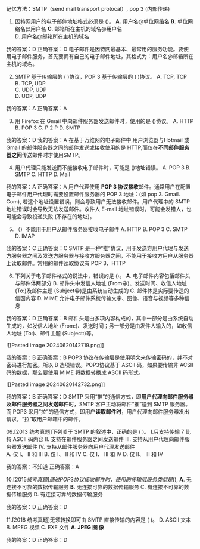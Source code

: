 记忆方法：SMTP（send mail transport protocal）, pop 3 (内部传递)

01. 因特网用户的电子邮件地址格式必须是 ()。
$\mathbf{A.}$ 用户名@单位网络名
$\mathbf{B}.$ 单位网络名@用户名
$\mathbf{C}.$ 邮箱所在主机的域名@用户名   
D. 用户名@邮箱所在主机的域名

我的答案：D
正确答案：D 电子邮件是因特网最基本、最常用的服务功能。要使用电子邮件服务，首先要拥有自己的电子邮件地址，其格式为：用户名@邮箱所在主机的域名。


02. SMTP 基于传输层的 ( )协议，POP 3 基于传输层的 ( )协议。
A. TCP, TCP   
B. TCP, UDP   
C. UDP, UDP   
D. UDP, UDP

我的答案：A
正确答案：A


03. 用 Firefox 在 Gmail 中向邮件服务器发送邮件时，使用的是 ()协议。
A. HTTP   B. POP 3   C. P 2 P   D. SMTP

我的答案：D
我的答案：A 在基于万维网的电子邮件中,用户浏览器与Hotmail 或 Gmail 的邮件服务器之间的邮件发送或接收使用的是 HTTP,而仅在**不同邮件服务器之间**传送邮件时才使用SMTP。


04. 用户代理只能发送而不能接收电子邮件时，可能是 ()地址错误。
A. POP 3   B. SMTP   C. HTTP   D. Mail

我的答案：A
正确答案：A 用户代理使用 **POP 3 协议接收**邮件。通常用户在配置电子邮件用户代理时需要设置邮件服务器的 POP 3 地址：(如 pop 3. Gmail. Com), 若这个地址设置错误，则会导致用户无法接收邮件。用户代理中的 SMTP 地址错误时会导致无法发送邮件。收件人 E-mail 地址错误时，可能会发错人，也可能会导致投递失败 (不存在的地址)。


05. （）不能用于用户从邮件服务器接收电子邮件
A. HTTP   B. POP 3   C. SMTP   D. IMAP

我的答案：C
正确答案：C SMTP 是一种“推”协议，用于发送方用户代理与发送方服务器之间及发送方服务器与接收方服务器之间，不能用于接收方用户从服务器上读取邮件。常用的邮件读取协议有 POP 3、HTTP


06. 下列关于电子邮件格式的说法中，错误的是 ()。
$\mathbf{A}.$ 电子邮件内容包括邮件头与邮件体两部分
B. 邮件头中发信人地址 (From😀)、发送时间、收信人地址 (To:)及邮件主题 (Subject😀)是由系统自动生成的
C. 邮件体是实际要传送的信函内容
D. MIME 允许电子邮件系统传输文字、图像、语音与视频等多种信息

我的答案：D
正确答案：B 邮件头是由多项内容构成的，其中一部分是由系统自动生成的，如发信人地址 (From:)、发送时间；另一部分是由发件人输入的，如收信人地址 (To:)、邮件主题 (Subject:)等。


![[Pasted image 20240620142719.png]]


我的答案：B
正确答案：B POP3 协议在传输层是使用明文来传输密码的，并不对密码进行加密。所以 B 选项错误。POP3协议基于 ASCII 码，如果要传输非 ACSII 码的数据，那么要使用 MIME 将数据转换成 ASCII 码形式。


![[Pasted image 20240620142732.png]]


我的答案：B
正确答案：D SMTP 采用“推”的通信方式，即**用户代理向邮件服务器及邮件服务器之间发送邮件**时，SMTP 客户主动将邮件“推”送到 SMTP 服务器。而 POP3 采用“拉”的通信方式，即用户**读取邮件时**，用户代理向邮件服务器发出请求，“拉”取用户邮箱中的邮件。

09.[2013 统考真题]下列关于 SMTP 的叙述中，正确的是 ( )。
I.只支持传输 7 比特 ASCII 码内容
II. 支持在邮件服务器之间发送邮件
III. 支持从用户代理向邮件服务器发送邮件
IV.  支持从邮件服务器向用户代理发送邮件  
A.  仅 I、 II 和 III 
B. 仅 I、 II 和 IV 
C. 仅 I、 III 和 IV 
D.  仅 II、 III 和 IV

我的答案：不知道
正确答案：A

$10.[2015统考真题]通过POP3协议接收邮件时，使用的传输层服务类型是()$,
$\mathbf{A} .$ 无连接不可靠的数据传输服务 
$\mathbf{B} .$ 无连接可靠的数据传输服务
C. 有连接不可靠的数据传输服务
D. 有连接可靠的数据传输服务

我的答案：D
正确答案：D

11.[2018 统考真题]无须转换即可由 SMTP 直接传输的内容是 ( )。
D. ASCII 文本
B. MPEG 视频 
C. EXE 文件
$\mathbf{A} . \textbf{ JPEG 图 像 }$

我的答案：D
正确答案：D

